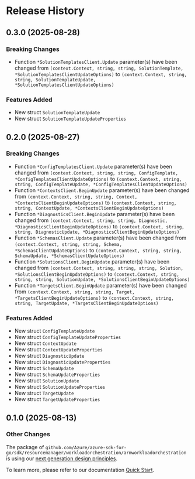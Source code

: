 # Release History

## 0.3.0 (2025-08-28)
### Breaking Changes

- Function `*SolutionTemplatesClient.Update` parameter(s) have been changed from `(context.Context, string, string, SolutionTemplate, *SolutionTemplatesClientUpdateOptions)` to `(context.Context, string, string, SolutionTemplateUpdate, *SolutionTemplatesClientUpdateOptions)`

### Features Added

- New struct `SolutionTemplateUpdate`
- New struct `SolutionTemplateUpdateProperties`


## 0.2.0 (2025-08-27)
### Breaking Changes

- Function `*ConfigTemplatesClient.Update` parameter(s) have been changed from `(context.Context, string, string, ConfigTemplate, *ConfigTemplatesClientUpdateOptions)` to `(context.Context, string, string, ConfigTemplateUpdate, *ConfigTemplatesClientUpdateOptions)`
- Function `*ContextsClient.BeginUpdate` parameter(s) have been changed from `(context.Context, string, string, Context, *ContextsClientBeginUpdateOptions)` to `(context.Context, string, string, ContextUpdate, *ContextsClientBeginUpdateOptions)`
- Function `*DiagnosticsClient.BeginUpdate` parameter(s) have been changed from `(context.Context, string, string, Diagnostic, *DiagnosticsClientBeginUpdateOptions)` to `(context.Context, string, string, DiagnosticUpdate, *DiagnosticsClientBeginUpdateOptions)`
- Function `*SchemasClient.Update` parameter(s) have been changed from `(context.Context, string, string, Schema, *SchemasClientUpdateOptions)` to `(context.Context, string, string, SchemaUpdate, *SchemasClientUpdateOptions)`
- Function `*SolutionsClient.BeginUpdate` parameter(s) have been changed from `(context.Context, string, string, string, Solution, *SolutionsClientBeginUpdateOptions)` to `(context.Context, string, string, string, SolutionUpdate, *SolutionsClientBeginUpdateOptions)`
- Function `*TargetsClient.BeginUpdate` parameter(s) have been changed from `(context.Context, string, string, Target, *TargetsClientBeginUpdateOptions)` to `(context.Context, string, string, TargetUpdate, *TargetsClientBeginUpdateOptions)`

### Features Added

- New struct `ConfigTemplateUpdate`
- New struct `ConfigTemplateUpdateProperties`
- New struct `ContextUpdate`
- New struct `ContextUpdateProperties`
- New struct `DiagnosticUpdate`
- New struct `DiagnosticUpdateProperties`
- New struct `SchemaUpdate`
- New struct `SchemaUpdateProperties`
- New struct `SolutionUpdate`
- New struct `SolutionUpdateProperties`
- New struct `TargetUpdate`
- New struct `TargetUpdateProperties`


## 0.1.0 (2025-08-13)
### Other Changes

The package of `github.com/Azure/azure-sdk-for-go/sdk/resourcemanager/workloadorchestration/armworkloadorchestration` is using our [next generation design principles](https://azure.github.io/azure-sdk/general_introduction.html).

To learn more, please refer to our documentation [Quick Start](https://aka.ms/azsdk/go/mgmt).